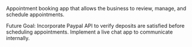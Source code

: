 Appointment booking app that allows the business to review, manage, and schedule appointments.

Future Goal:
Incorporate Paypal API to verify deposits are satisfied before scheduling appointments.
Implement a live chat app to communicate internally.